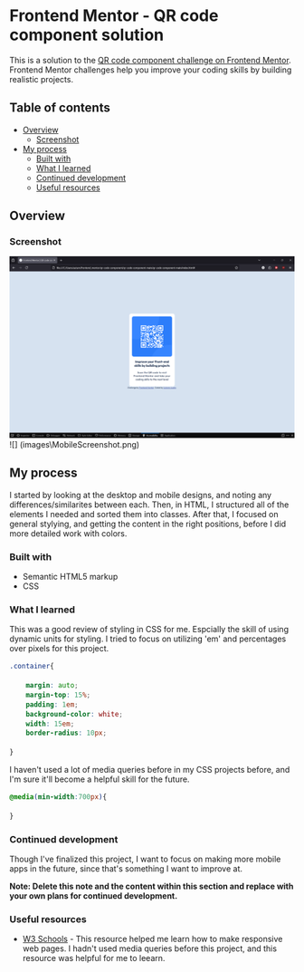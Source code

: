 # Frontend Mentor - QR code component solution

This is a solution to the [QR code component challenge on Frontend Mentor](https://www.frontendmentor.io/challenges/qr-code-component-iux_sIO_H). Frontend Mentor challenges help you improve your coding skills by building realistic projects. 

## Table of contents

- [Overview](#overview)
  - [Screenshot](#screenshot)
- [My process](#my-process)
  - [Built with](#built-with)
  - [What I learned](#what-i-learned)
  - [Continued development](#continued-development)
  - [Useful resources](#useful-resources)


## Overview

### Screenshot


![](images\DesktopScreenshot.png)
![] (images\MobileScreenshot.png)


## My process

I started by looking at the desktop and mobile designs, and noting any differences/similarites between each. Then, in HTML, I structured all of the elements I needed and sorted them into classes. After that, I focused on general stylying, and getting the content in the right positions, before I did more detailed work with colors. 


### Built with

- Semantic HTML5 markup
- CSS 

### What I learned

This was a good review of styling in CSS for me. Espcially the skill of using dynamic units for styling. I tried to focus on utilizing 'em' and percentages over pixels for this project.

```css
.container{
    
    margin: auto;
    margin-top: 15%;
    padding: 1em;
    background-color: white;
    width: 15em;
    border-radius: 10px;
   
}
```

I haven't used a lot of media queries before in my CSS projects before, and I'm sure it'll become a helpful skill for the future.
```css
@media(min-width:700px){

}
```




### Continued development

Though I've finalized this project, I want to focus on making more mobile apps in the future, since that's something I want to improve at. 

**Note: Delete this note and the content within this section and replace with your own plans for continued development.**

### Useful resources

- [W3 Schools](https://www.w3schools.com/html/html_responsive.asp) - This resource helped me learn how to make responsive web pages. I hadn't used media queries before this project, and this resource was helpful for me to leearn. 

